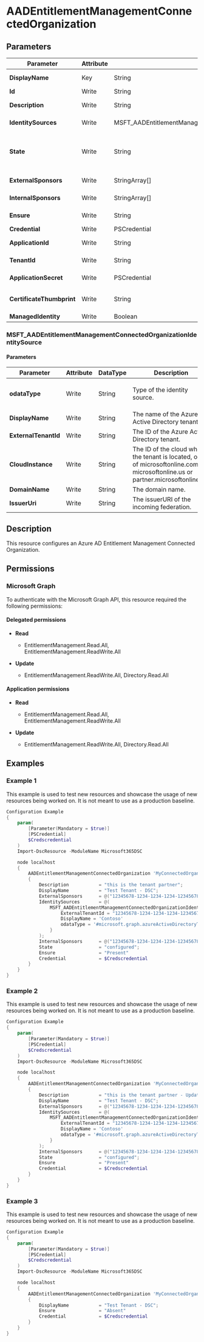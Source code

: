 ﻿# AADEntitlementManagementConnectedOrganization

## Parameters

| Parameter | Attribute | DataType | Description | Allowed Values |
| --- | --- | --- | --- | --- |
| **DisplayName** | Key | String | The display name of the connected organization. | |
| **Id** | Write | String | The Id of the Connected organization object. | |
| **Description** | Write | String | The description of the connected organization. | |
| **IdentitySources** | Write | MSFT_AADEntitlementManagementConnectedOrganizationIdentitySource[] | The identity sources in this connected organization. | |
| **State** | Write | String | The state of a connected organization defines whether assignment policies with requestor scope type AllConfiguredConnectedOrganizationSubjects are applicable or not. | `configured`, `proposed`, `unknownFutureValue` |
| **ExternalSponsors** | Write | StringArray[] | Collection of objectID of extenal sponsors. the sponsor can be a user or a group. | |
| **InternalSponsors** | Write | StringArray[] | Collection of objectID of internal sponsors. the sponsor can be a user or a group. | |
| **Ensure** | Write | String | Present ensures the policy exists, absent ensures it is removed. | `Present`, `Absent` |
| **Credential** | Write | PSCredential | Credentials of the Intune Admin | |
| **ApplicationId** | Write | String | Id of the Azure Active Directory application to authenticate with. | |
| **TenantId** | Write | String | Id of the Azure Active Directory tenant used for authentication. | |
| **ApplicationSecret** | Write | PSCredential | Secret of the Azure Active Directory tenant used for authentication. | |
| **CertificateThumbprint** | Write | String | Thumbprint of the Azure Active Directory application's authentication certificate to use for authentication. | |
| **ManagedIdentity** | Write | Boolean | Managed ID being used for authentication. | |

### MSFT_AADEntitlementManagementConnectedOrganizationIdentitySource

#### Parameters

| Parameter | Attribute | DataType | Description | Allowed Values |
| --- | --- | --- | --- | --- |
| **odataType** | Write | String | Type of the identity source. | `#microsoft.graph.azureActiveDirectoryTenant`, `#microsoft.graph.crossCloudAzureActiveDirectoryTenant`, `#microsoft.graph.domainIdentitySource`, `#microsoft.graph.externalDomainFederation` |
| **DisplayName** | Write | String | The name of the Azure Active Directory tenant. | |
| **ExternalTenantId** | Write | String | The ID of the Azure Active Directory tenant. | |
| **CloudInstance** | Write | String | The ID of the cloud where the tenant is located, one of microsoftonline.com, microsoftonline.us or partner.microsoftonline.cn. | |
| **DomainName** | Write | String | The domain name. | |
| **IssuerUri** | Write | String | The issuerURI of the incoming federation. | |


## Description

This resource configures an Azure AD Entitlement Management Connected Organization.

## Permissions

### Microsoft Graph

To authenticate with the Microsoft Graph API, this resource required the following permissions:

#### Delegated permissions

- **Read**

    - EntitlementManagement.Read.All, EntitlementManagement.ReadWrite.All

- **Update**

    - EntitlementManagement.ReadWrite.All, Directory.Read.All

#### Application permissions

- **Read**

    - EntitlementManagement.Read.All, EntitlementManagement.ReadWrite.All

- **Update**

    - EntitlementManagement.ReadWrite.All, Directory.Read.All

## Examples

### Example 1

This example is used to test new resources and showcase the usage of new resources being worked on.
It is not meant to use as a production baseline.

```powershell
Configuration Example
{
    param(
        [Parameter(Mandatory = $true)]
        [PSCredential]
        $Credscredential
    )
    Import-DscResource -ModuleName Microsoft365DSC

    node localhost
    {
        AADEntitlementManagementConnectedOrganization 'MyConnectedOrganization'
        {
            Description           = "this is the tenant partner";
            DisplayName           = "Test Tenant - DSC";
            ExternalSponsors      = @("12345678-1234-1234-1234-123456789012");
            IdentitySources       = @(
                MSFT_AADEntitlementManagementConnectedOrganizationIdentitySource{
                    ExternalTenantId = "12345678-1234-1234-1234-123456789012"
                    DisplayName = 'Contoso'
                    odataType = '#microsoft.graph.azureActiveDirectoryTenant'
                }
            );
            InternalSponsors      = @("12345678-1234-1234-1234-123456789012");
            State                 = "configured";
            Ensure                = "Present"
            Credential            = $Credscredential
        }
    }
}
```

### Example 2

This example is used to test new resources and showcase the usage of new resources being worked on.
It is not meant to use as a production baseline.

```powershell
Configuration Example
{
    param(
        [Parameter(Mandatory = $true)]
        [PSCredential]
        $Credscredential
    )
    Import-DscResource -ModuleName Microsoft365DSC

    node localhost
    {
        AADEntitlementManagementConnectedOrganization 'MyConnectedOrganization'
        {
            Description           = "this is the tenant partner - Updated"; # Updated Property
            DisplayName           = "Test Tenant - DSC";
            ExternalSponsors      = @("12345678-1234-1234-1234-123456789012");
            IdentitySources       = @(
                MSFT_AADEntitlementManagementConnectedOrganizationIdentitySource{
                    ExternalTenantId = "12345678-1234-1234-1234-123456789012"
                    DisplayName = 'Contoso'
                    odataType = '#microsoft.graph.azureActiveDirectoryTenant'
                }
            );
            InternalSponsors      = @("12345678-1234-1234-1234-123456789012");
            State                 = "configured";
            Ensure                = "Present"
            Credential            = $Credscredential
        }
    }
}
```

### Example 3

This example is used to test new resources and showcase the usage of new resources being worked on.
It is not meant to use as a production baseline.

```powershell
Configuration Example
{
    param(
        [Parameter(Mandatory = $true)]
        [PSCredential]
        $Credscredential
    )
    Import-DscResource -ModuleName Microsoft365DSC

    node localhost
    {
        AADEntitlementManagementConnectedOrganization 'MyConnectedOrganization'
        {
            DisplayName           = "Test Tenant - DSC";
            Ensure                = "Absent"
            Credential            = $Credscredential
        }
    }
}
```

